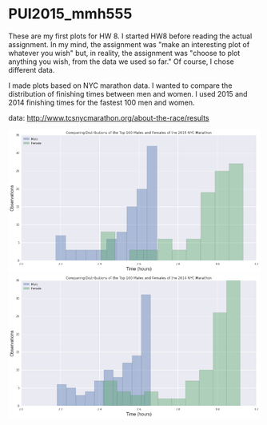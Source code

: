 # PUI2015_mmh555
These are my first plots for HW 8.
I started HW8 before reading the actual assignment. In my mind, the assignment
was "make an interesting plot of whatever you wish" but, in reality, the assignment was
"choose to plot anything you wish, from the data we used so far." Of course, I chose different data.

I made plots based on NYC marathon data. I wanted to compare the distribution of finishing times between men and women.
I used 2015 and 2014 finishing times for the fastest 100 men and women.

data: http://www.tcsnycmarathon.org/about-the-race/results

![Alt text](https://github.com/michellemho/PUI2015_mmh555/blob/master/HW8/2015Marathon.png?raw=true "2015 Marathon Times")
![Alt text](https://github.com/michellemho/PUI2015_mmh555/blob/master/HW8/2014Marathon.png?raw=true "2015 Marathon Times")
